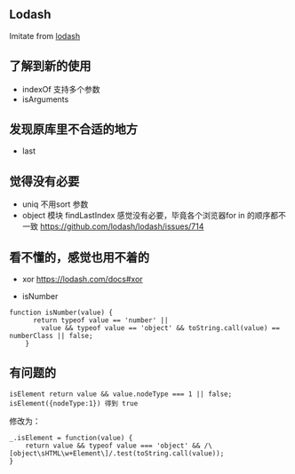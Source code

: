 ## Lodash
Imitate from [lodash](http://lodash.com/docs)


## 了解到新的使用
* indexOf 支持多个参数
* isArguments 

## 发现原库里不合适的地方
* last
## 觉得没有必要
* uniq 不用sort 参数
* object 模块 findLastIndex 感觉没有必要，毕竟各个浏览器for in 的顺序都不一致 https://github.com/lodash/lodash/issues/714

## 看不懂的，感觉也用不着的
* xor 
https://lodash.com/docs#xor

* isNumber
```
function isNumber(value) {
      return typeof value == 'number' ||
        value && typeof value == 'object' && toString.call(value) == numberClass || false;
    }
```
## 有问题的
```
isElement return value && value.nodeType === 1 || false; isElement({nodeType:1}) 得到 true
```
修改为：
```
_.isElement = function(value) {
    return value && typeof value === 'object' && /\[object\sHTML\w+Element\]/.test(toString.call(value));
}
```
